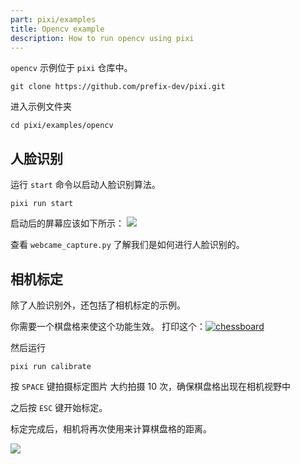 ```yaml
---
part: pixi/examples
title: Opencv example
description: How to run opencv using pixi
---
```


`opencv` 示例位于 `pixi` 仓库中。

```shell
git clone https://github.com/prefix-dev/pixi.git
```

进入示例文件夹

```shell
cd pixi/examples/opencv
```

## 人脸识别

运行 `start` 命令以启动人脸识别算法。

```shell
pixi run start
```

启动后的屏幕应该如下所示：
![](https://storage.googleapis.com/prefix-cms-images/docs/opencv_face_recognition.png)

查看 `webcame_capture.py` 了解我们是如何进行人脸识别的。

## 相机标定

除了人脸识别外，还包括了相机标定的示例。

你需要一个棋盘格来使这个功能生效。
打印这个：[![chessboard](https://github.com/opencv/opencv/blob/4.x/doc/pattern.png?raw=true)](https://github.com/opencv/opencv/blob/4.x/doc/pattern.png)

然后运行

```shell
pixi run calibrate
```

按 `SPACE` 键拍摄标定图片
大约拍摄 10 次，确保棋盘格出现在相机视野中

之后按 `ESC` 键开始标定。

标定完成后，相机将再次使用来计算棋盘格的距离。

![](https://storage.googleapis.com/prefix-cms-images/docs/calibration_board_detected.png)
